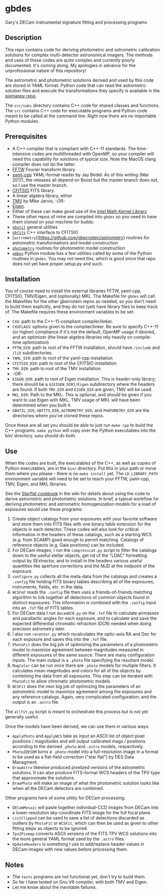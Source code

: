# gbdes
Gary's DECam instrumental signature fitting and processing programs

## Description
This repo contains code for deriving photometric and astrometric calibration solutions for complex multi-detector astronomical imagers.  The methods and uses of these codes are quite complex and currently poorly documented.  It's coming along.  My apologies in advance for the unprofessional nature of this repository!

The astrometric and photometric solutions derived and used by this code are stored in YAML format. Python code that can read the astrometric solution files and execute the transformations they specify is available in the [pixmappy repo](https://github.com/gbernstein/pixmappy).

The `src/subs` directory contains C++ code for shared classes and functions.  The `src` contains C++ code for executable programs and Python code meant to be called at the command line.  Right now there are no importable Python modules.  

## Prerequisites
* A C++ compiler that is compliant with C++-11 standards.  The time-intensive codes are multithreaded with OpenMP, so your compiler will need this capability for solutions of typical size.  Note the MacOS clang compiler does not do the latter.
* [FFTW](www.fftw.org) Fourier transform library
* [yaml-cpp](https://github.com/jbeder/yaml-cpp) YAML-format reader by Jay Bedel.  As of this writing (Mar 2017), the releases all depend on Boost but the master branch does not, so I use the master branch.
* [CFITSIO](https://heasarc.gsfc.nasa.gov/fitsio/fitsio.html) FITS library.
* A linear algebra library, either
 * [TMV](https://github.com/rmjarvis/tmv) by Mike Jarvis, -_OR_-
 * [Eigen](https://eigen.tuxfamily.org).  
 * Either of these can make good use of the [Intel Math Kernel Library](https://software.intel.com/en-us/intel-mkl)
* These other repos of mine are compiled into `gbdes` so you need to have them cloned on your machine for builds:
 * [`gbutil`](https://github.com/gbernstein/gbutil) general utilities
 * [`gbfits`](https://github.com/gbernstein/gbfits) C++ interface to CFITSIO
 * [`astrometry`[(https://github.com/gbernstein/astrometry) routines for astrometric transformations and model construction
 * [`photometry`](https://github.com/gbernstein/photometry) routines for photometric model construction
 * [`gmbpy`](https://github.com/gbernstein/gmbpy) Python module has a few utilities called by some of the Python routines in `gbdes`.  You may not need this, which is good since that repo does not yet have proper setup.py and such.

## Installation
You of course need to install the external libraries FFTW, yaml-cpp, CFITSIO, TMV/Eigen, and (optionally) MKL.  The Makefile for `gbdes` will call the Makefiles for the other gbernstein repos as needed, so you don't need to build them explicitly, and they do not (yet) have library files to keep track of.
The Makefile requires these environment variables to be set:
* `CXX`: path to the C++-11-compliant compiler/linker.
* `CXXFLAGS`: options given to the compiler/linker.  Be sure to specify C++-11 (or higher) compliance if it's not the default, OpenMP usage if desired, and an optimizer (the linear algebra libraries rely heavily on compile-time optimization).
* `FFTW_DIR`: path to root of the FFTW installation, should have `/include` and `/lib` subdirectories.
* `YAML_DIR`: path to root of the yaml-cpp installation
* `CFITSIO_DIR`: path to root of the CFITSIO installation
* `TMV_DIR`: path to root of the TMV installation
*  -*OR*-
* `EIGEN_DIR`: path to root of Eigen installation. This is header-only library; there should be a `${EIGEN_DIR}/Eigen` subdirectory where the headers are found.  If both `TMV_DIR` and `EIGEN_DIR` are given, TMV will be used.
* `MKL_DIR`: Path to the MKL.  This is optional, and should be given if you want to use Eigen with MKL.  TMV usage of MKL will have been determined when you built it.
* `GBUTIL_DIR`, `GBFITS_DIR`, `ASTROMETRY_DIR`, and `PHOTOMETRY_DIR` are the directories where you've cloned these repos.

Once these are all set you should be able to just run `make cpp` to build the C++ programs.  `make python` will copy over the Python executables into the bin/ directory.  `make` should do both.

## Use
When the codes are built, the executables of the C++, as well as copies of Python executables, are in the `bin/` directory.  Put this in your path or move them where you please - there is no `make install` yet.
The `LD_LIBRARY_PATH` environment variable will need to be set to reach your FFTW, yaml-cpp, TMV, Eigen, and MKL libraries.

See the [Starflat cookbook](https://github.com/gbernstein/gbdes/wiki/Starflat-cookbook) in the wiki for details about using the code to derive astrometric and photometric solutions.  In brief, a
typical workflow for deriving photometric and astrometric homogenization models for a load of exposures would use these programs:
1. Create object catalogs from your exposures with your favorite software and store them into FITS files with one binary table extension for the objects in each detector.  These codes will also look for critical information in the headers of these catalogs, such as a starting WCS (e.g. from _SCAMP_) good enough to permit matching.  Catalogs of reference objects (e.g. Gaia positions) can be included.
2. For DECam images, I run the `compresscat.py` script to filter the catalogs down to the useful stellar objects, get rid of the "LDAC" formatting output by _SExtractor,_ and to install in the headers various useful quantities like aperture corrections and the MJD at the midpoint of the exposure.
3. `configure.py` collects all the meta-data from the catalogs and creates a `.config` file holding FITS binary tables describing all of the exposures, instruments, fields, etc. in the data.
4. `WCSFoF` reads the `.config` file then uses a friends-of-friends matching algorithm to link together all detections of common objects found in distinct exposures.  This information is combined with the `.config` input into an `.fof` file of FITS tables.
5. For DECam data I run `decamDCR.py` on the `.fof` file to calculate airmasses and parallactic angles for each exposure, and to calculate and save the expected differential chromatic refraction (DCR) needed when doing precision astrometry later.
6. I also run `recenter.py` which recalculates the optic-axis RA and Dec for each exposure and saves this into the `.fof` file.
7. `PhotoFit` does the big job of optimizing the parameters of a photometric model to maximize agreement between magnitudes measured in different exposures of the same source.  There are many configuration inputs.  The main output is a `.photo` file specifying the resultant model.
8. `MagColor` can be run once there are `.photo` models for multiple filters. It calculates mean magnitudes and colors for all of the objects by combining the data from all exposures.  This step can be iterated with `PhotoFit` to allow chromatic photometric models.
9. `WCSFit` does the next big job of optimizing the parameters of an astrometric model to maximize agreement among the exposures and any reference catalogs.  Again, very complicated configuration, and the output is an `.astro` file.  

The `allfit.py` script is meant to orchestrate this process but is not yet generally useful.

Once the models have been derived, we can use them in various ways:
* `ApplyPhoto` and `ApplyWCS` take as input an ASCII list of object pixel positions / magnitudes and will output calibrated mags / positions according to the derived `.photo` and `.astro` models, respectively.
* `Photo2DESDM` turns a `.photo` model into a full-resolution image in a format to be used as a flat-field correction ("star flat") by DES Data Managment.
* `DrawAstro` likewise produced pixelized versions of the astrometric solutions.  It can also produce FITS-format WCS headers of the TPV type that approximate the solutions.
* `DrawPhoto` will make an image of what the photometric solution looks like when all the DECam detectors are combined.

Other programs here of some utility for DECam processing:
* `DECamMosaic` will paste together individual-CCD images from DECam into a lower-resolution sky-coordinate FITS image for the full focal plane.
* `ListClipped` can be used to save a list of detections discarded as outliers by `PhotoFit` or `WCSFit`, which can then be used as given to other fitting steps as objects to be ignored.
* `Tpv2Pixmap` converts ASCII versions of the FITS TPV WCS solutions into the more general YAML format used by the `.astro` files.
* `UpdateHeaders` is something I use to add/replace header values in DECam images with new values before processing them.

## Notes
* The `tests` programs are not functional yet, don't try to build them.
* So far I have tested on Gnu V6 compiler, with both TMV and Eigen.
* Let me know about the inevitable failures.
